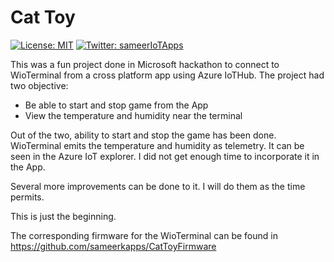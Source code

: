 # Cat Toy
[![License: MIT](https://img.shields.io/badge/License-MIT-yellow.svg)](/LICENSE)
[![Twitter: sameerIoTApps](https://img.shields.io/twitter/follow/sameerIoTApps.svg?style=social)](https://twitter.com/sameerIoTApps)

This was a fun project done in Microsoft hackathon to connect to WioTerminal from a cross platform app using Azure IoTHub.
The project had two objective:
- Be able to start and stop game from the App
- View the temperature and humidity near the terminal

Out of the two, ability to start and stop the game has been done.
WioTerminal emits the temperature and humidity as telemetry. It can be seen in the Azure IoT explorer.  I did not get enough time to incorporate it in the App.

Several more improvements can be done to it. I will do them as the time permits.

This is just the beginning.

The corresponding firmware for the WioTerminal can be found in https://github.com/sameerkapps/CatToyFirmware

